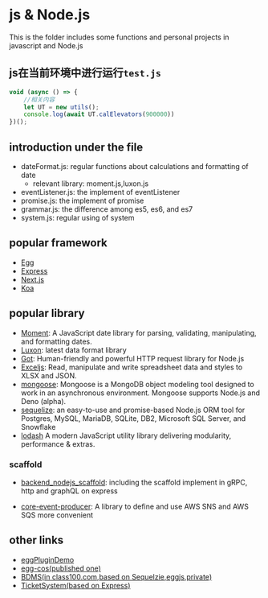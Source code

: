 # js & Node.js

This is the folder includes some functions and personal projects in javascript and Node.js

## js在当前环境中进行运行`test.js`

```js
void (async () => {
    //相关内容
    let UT = new utils();
    console.log(await UT.calElevators(900000))
})();
```
## introduction under the file

- dateFormat.js: regular functions about calculations and formatting of date
  - relevant library: moment.js,luxon.js
- eventListener.js: the implement of eventListener
- promise.js: the implement of promise
- grammar.js: the difference among  es5, es6, and es7
- system.js: regular using of system

## popular framework

- [Egg](https://www.eggjs.org/)
- [Express](https://expressjs.com/)
- [Next.js](https://nextjs.org/)
- [Koa](https://koajs.com/)

## popular library

- [Moment](https://www.npmjs.com/package/moment): A JavaScript date library for parsing, validating, manipulating, and formatting dates.
- [Luxon](https://www.npmjs.com/package/luxon): latest data format library
- [Got](https://www.npmjs.com/package/got): Human-friendly and powerful HTTP request library for Node.js
- [Exceljs](https://www.npmjs.com/package/exceljs): Read, manipulate and write spreadsheet data and styles to XLSX and JSON.
- [mongoose](https://www.npmjs.com/package/mongoose): Mongoose is a MongoDB object modeling tool designed to work in an asynchronous environment. Mongoose supports Node.js and Deno (alpha).
- [sequelize](https://www.npmjs.com/package/sequelize): an easy-to-use and promise-based Node.js ORM tool for Postgres, MySQL, MariaDB, SQLite, DB2, Microsoft SQL Server, and Snowflake
- [lodash](https://lodash.com/) A modern JavaScript utility library delivering modularity, performance & extras.

### scaffold

- [backend_nodejs_scaffold](https://github.com/oneWalker/backend_nodejs_scaffold): including the scaffold implement in gRPC, http and graphQL on express

- [core-event-producer](https://github.com/oneWalker/core-event-producer.git): A library to define and use AWS SNS and AWS SQS more convenient 


## other links
  - [eggPluginDemo](https://github.com/oneWalker/egg-pluginDemo)
  - [egg-cos(published one)](https://github.com/oneWalker/egg-cos)
  - [BDMS(in class100.com,based on Sequelzie,eggjs,private)](https://github.com/oneWalker/BDMS_Back)
  - [TicketSystem(based on Express)](https://github.com/oneWalker/TicketSystem)
